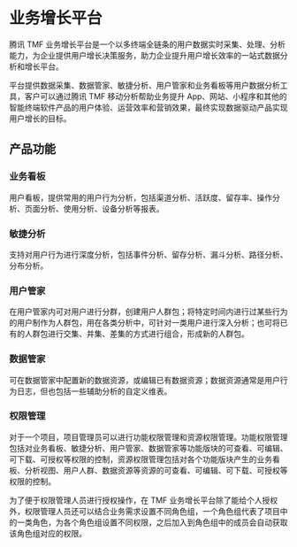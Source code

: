 # 业务增长平台

腾讯 TMF 业务增长平台是一个以多终端全链条的用户数据实时采集、处理、分析能力，为企业提供用户增长决策服务，助力企业提升用户增长效率的一站式数据分析和增长平台。

平台提供数据采集、数据管家、敏捷分析、用户管家和业务看板等用户数据分析工具，客户可以通过腾讯 TMF 移动分析帮助业务提升 App、网站、小程序和其他的智能终端软件产品的用户体验、运营效率和营销效果，最终实现数据驱动产品实现用户增长的目标。

## 产品功能

### 业务看板

用户看板，提供常用的用户行为分析，包括渠道分析、活跃度、留存率、操作分析、页面分析、使用分析、设备分析等报表。

### 敏捷分析

支持对用户行为进行深度分析，包括事件分析、留存分析、漏斗分析、路径分析、分布分析。

### 用户管家

在用户管家内可对用户进行分群，创建用户人群包；将特定时间内进行过某些行为的用户制作为人群包，用在各类分析中，可针对一类用户进行深入分析；也可将已有的人群包进行交集、并集、差集的方式进行组合，形成新的人群包。

### 数据管家

可在数据管家中配置新的数据资源，或编辑已有数据资源；数据资源通常是用户行为日志，但也包括一些辅助分析的自定义维表。

### 权限管理

对于一个项目，项目管理员可以进行功能权限管理和资源权限管理。功能权限管理包括对业务看板、敏捷分析、用户管家、数据管家等功能版块的可查看、可编辑、可下载、可授权等权限的控制，资源权限管理包括对各个功能版块产生的业务看板、分析视图、用户人群、数据资源等资源的可查看、可编辑、可下载、可授权等权限的控制。

为了便于权限管理人员进行授权操作，在 TMF 业务增长平台除了能给个人授权外，权限管理人员还可以结合业务需求设置不同角色组，一个角色组代表了项目中的一类角色，为各个角色组设置不同权限，之后加入到角色组中的成员会自动获取该角色组对应的权限。